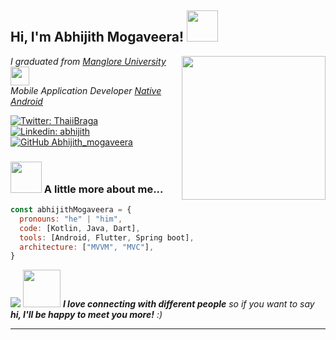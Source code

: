 <h2> Hi, I'm Abhijith Mogaveera! <img src="https://media.giphy.com/media/mGcNjsfWAjY5AEZNw6/giphy.gif" width="50"></h2>
<img align='right' src="https://media.giphy.com/media/uK3mEG7Yv6UhnGLNLt/giphy.gif" width="230">
<p><em>I graduated from <a href="https://mangaloreuniversity.ac.in/">Manglore University</a><img src="https://media.giphy.com/media/fYSnHlufseco8Fh93Z/giphy.gif" width="30"></br>Mobile Application Developer <a href="https://developer.android.com/">Native Android</a>
</em></p>

[![Twitter: ThaiiBraga](https://img.shields.io/twitter/follow/AbhijithMogave2?style=social)](https://twitter.com/AbhijithMogave2)
[![Linkedin: abhijith](https://img.shields.io/badge/-abhijith_mogaveera-blue?style=flat-square&logo=Linkedin&logoColor=white&link=https://www.linkedin.com/in/abhijith-mogaveera-822308199/)](https://www.linkedin.com/in/abhijith-mogaveera-822308199/)
[![GitHub Abhijith_mogaveera](https://img.shields.io/github/followers/AbhijithMogaveera?label=follow&style=social)](https://github.com/AbhijithMogaveera/)

### <img src="https://media.giphy.com/media/VgCDAzcKvsR6OM0uWg/giphy.gif" width="50"> A little more about me...  

```javascript
const abhijithMogaveera = {
  pronouns: "he" | "him",
  code: [Kotlin, Java, Dart],
  tools: [Android, Flutter, Spring boot],
  architecture: ["MVVM", "MVC"],
}
```
<img src="https://developer.android.com/images/hero-assets/android-jetpack.svg">
<img src="https://media.giphy.com/media/LnQjpWaON8nhr21vNW/giphy.gif" width="60"> <em><b>I love connecting with different people</b> so if you want to say <b>hi, I'll be happy to meet you more!</b> :)</em>

---

